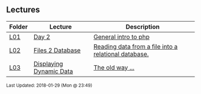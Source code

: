 ## Lectures
| Folder | Lecture | Description|
 | ------------|------------|------------|
 | [L01](https://github.com/rugbyprof/5373-Internet-Programming/tree/master/Lectures/L03) | [ Day 2 ](https://github.com/rugbyprof/5373-Internet-Programming/tree/master/Lectures/L03) | [ General intro to php](https://github.com/rugbyprof/5373-Internet-Programming/tree/master/Lectures/L03) | [L01](https://github.com/rugbyprof/5373-Internet-Programming/tree/master/Lectures/L03) | [ Php Variables](https://github.com/rugbyprof/5373-Internet-Programming/tree/master/Lectures/L03) | [L01](https://github.com/rugbyprof/5373-Internet-Programming/tree/master/Lectures/L03) | [ Some variable examples:](https://github.com/rugbyprof/5373-Internet-Programming/tree/master/Lectures/L03) | [L01](https://github.com/rugbyprof/5373-Internet-Programming/tree/master/Lectures/L03) | [ Different ways to open files](https://github.com/rugbyprof/5373-Internet-Programming/tree/master/Lectures/L03) |
 | [L02](https://github.com/rugbyprof/5373-Internet-Programming/tree/master/Lectures/L03) | [ Files 2 Database ](https://github.com/rugbyprof/5373-Internet-Programming/tree/master/Lectures/L03) | [ Reading data from a file into a relational database.](https://github.com/rugbyprof/5373-Internet-Programming/tree/master/Lectures/L03) | [L02](https://github.com/rugbyprof/5373-Internet-Programming/tree/master/Lectures/L03) | [ Site Content](https://github.com/rugbyprof/5373-Internet-Programming/tree/master/Lectures/L03) | [L02](https://github.com/rugbyprof/5373-Internet-Programming/tree/master/Lectures/L03) | [ More To Come](https://github.com/rugbyprof/5373-Internet-Programming/tree/master/Lectures/L03) | [L02](https://github.com/rugbyprof/5373-Internet-Programming/tree/master/Lectures/L03) | [ Connecting To Mysql Via Php](https://github.com/rugbyprof/5373-Internet-Programming/tree/master/Lectures/L03) |
 | [L03](https://github.com/rugbyprof/5373-Internet-Programming/tree/master/Lectures/L03) | [ Displaying Dynamic Data ](https://github.com/rugbyprof/5373-Internet-Programming/tree/master/Lectures/L03) | [ The old way ...](https://github.com/rugbyprof/5373-Internet-Programming/tree/master/Lectures/L03) | [L03](https://github.com/rugbyprof/5373-Internet-Programming/tree/master/Lectures/L03) | [<th scope="col"></th>](https://github.com/rugbyprof/5373-Internet-Programming/tree/master/Lectures/L03) |

<sup>Last Updated: 2018-01-29 (Mon @ 23:49)</sup>